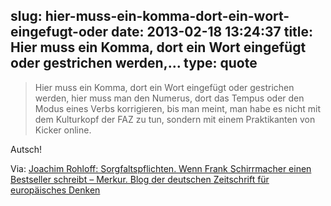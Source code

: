 slug: hier-muss-ein-komma-dort-ein-wort-eingefugt-oder
date: 2013-02-18 13:24:37
title: Hier muss ein Komma, dort ein Wort eingefügt oder gestrichen werden,...
type: quote
---

> Hier muss ein Komma, dort ein Wort eingefügt oder gestrichen werden, hier muss man den Numerus, dort das Tempus oder den Modus eines Verbs korrigieren, bis man meint, man habe es nicht mit dem Kulturkopf der FAZ zu tun, sondern mit einem Praktikanten von Kicker online.

Autsch!

 Via: [Joachim Rohloff: Sorgfaltspflichten. Wenn Frank Schirrmacher einen Bestseller schreibt – Merkur. Blog der deutschen Zeitschrift für europäisches Denken](http://www.merkur-blog.de/2013/02/sorgfaltspflichten-wenn-frank-schirrmacher-einen-bestseller-schreibt/)
